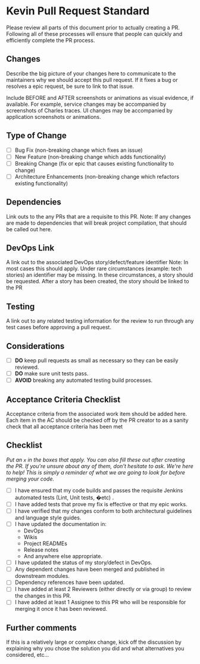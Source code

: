 # Kevin Pull Request Standard

Please review all parts of this document prior to actually creating a PR.  Following all of these processes will ensure that people can quickly and efficiently complete the PR process.

## Changes

Describe the big picture of your changes here to communicate to the maintainers why we should accept this pull request. If it fixes a bug or resolves a epic request, be sure to link to that issue.

Include BEFORE and AFTER screenshots or animations as visual evidence, if available.  For example, service changes may be accompanied by screenshots of Charles traces.  UI changes may be accompanied by application screenshots or animations.

## Type of Change

- [ ] Bug Fix (non-breaking change which fixes an issue)
- [ ] New Feature (non-breaking change which adds functionality)
- [ ] Breaking Change (fix or epic that causes existing functionality to change)
- [ ] Architecture Enhancements (non-breaking change which refactors existing functionality)

## Dependencies

Link outs to the any PRs that are a requisite to this PR.
Note: If any changes are made to dependencies that will break project compilation, that should be called out here. 

## DevOps Link

A link out to the associated DevOps story/defect/feature identifier
Note: In most cases this should apply. Under rare circumstances (example: tech stories) an identifier may be missing. In these circumstances, a story should be requested. After a story has been created, the story should be linked to the PR 

## Testing

A link out to any related testing information for the review to run through any test cases before approving a pull request.

## Considerations

- [ ] **DO** keep pull requests as small as necessary so they can be easily reviewed.
- [ ] **DO** make sure unit tests pass.
- [ ] **AVOID** breaking any automated testing build processes.

## Acceptance Criteria Checklist
 
Acceptance criteria from the associated work item should be added here. Each item in the AC should be checked off by the PR creator to as a sanity check that all acceptance criteria has been met

## Checklist

_Put an `x` in the boxes that apply. You can also fill these out after creating the PR. If you're unsure about any of them, don't hesitate to ask. We're here to help! This is simply a reminder of what we are going to look for before merging your code._

- [ ] I have ensured that my code builds and passes the requisite Jenkins automated tests (Lint, Unit tests, �etc) .
- [ ] I have added tests that prove my fix is effective or that my epic works.
- [ ] I have verified that my changes conform to both architectural guidelines and language style guides.
- [ ] I have updated the documentation in:
  * DevOps
  * Wikis
  * Project READMEs
  * Release notes
  * And anywhere else appropriate.
- [ ] I have updated the status of my story/defect in DevOps.
- [ ] Any dependent changes have been merged and published in downstream modules.
- [ ] Dependency references have been updated.
- [ ] I have added at least 2 Reviewers (either directly or via group) to review the changes in this PR.
- [ ] I have added at least 1 Assignee to this PR who will be responsible for merging it once it has been reviewed.

## Further comments

If this is a relatively large or complex change, kick off the discussion by explaining why you chose the solution you did and what alternatives you considered, etc...
